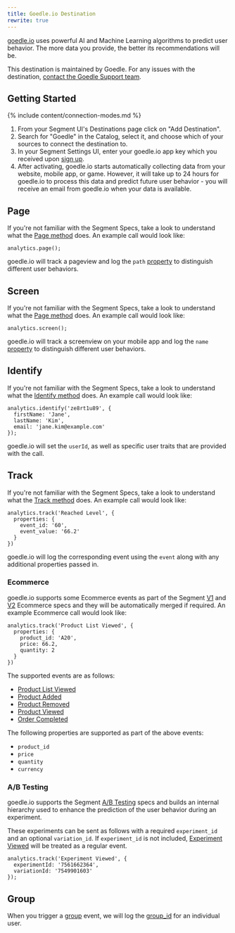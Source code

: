 ```yaml
---
title: Goedle.io Destination
rewrite: true
---
```


[goedle.io](https://goedle.io/) uses powerful AI and Machine Learning algorithms to predict user behavior. The more data you provide, the better its recommendations will be.

This destination is maintained by Goedle. For any issues with the destination, [contact the Goedle Support team](mailto:support@goedle.io).


## Getting Started

{% include content/connection-modes.md %}

1.  From your Segment UI's Destinations page click on "Add Destination".
2.  Search for "Goedle" in the Catalog, select it, and choose which of your sources to connect the destination to.
3.  In your Segment Settings UI, enter your goedle.io app key which you received upon [sign up](https://go.goedle.io/signup "Sign up at goedle.io").
4.  After activating, goedle.io starts automatically collecting data from your website, mobile app, or game. However, it will take up to 24 hours for goedle.io to process this data and predict future user behavior - you will receive an email from goedle.io when your data is available.


## Page

If you're not familiar with the Segment Specs, take a look to understand what the [Page method](https://segment.com/docs/connections/spec/page/) does. An example call would look like:

```
analytics.page();
```

goedle.io will track a pageview and log the `path` [property](https://segment.com/docs/connections/spec/page/#properties "Spec: Page - Properties") to distinguish different user behaviors.

## Screen

If you're not familiar with the Segment Specs, take a look to understand what the [Page method](https://segment.com/docs/connections/spec/page/) does. An example call would look like:

```
analytics.screen();
```

goedle.io will track a screenview on your mobile app and log the `name` [property](https://segment.com/docs/connections/spec/page/#properties "Spec: Page - Properties") to distinguish different user behaviors.


## Identify

If you're not familiar with the Segment Specs, take a look to understand what the [Identify method](https://segment.com/docs/connections/spec/identify/) does. An example call would look like:

```
analytics.identify('ze8rt1u89', {
  firstName: 'Jane',
  lastName: 'Kim',
  email: 'jane.kim@example.com'
});
```

goedle.io will set the `userId`, as well as specific user traits that are provided with the call.

## Track

If you're not familiar with the Segment Specs, take a look to understand what the [Track method](https://segment.com/docs/connections/spec/track/) does. An example call would look like:

```
analytics.track('Reached Level', {
  properties: {
    event_id: '60',
    event_value: '66.2'
  }
})
```

goedle.io will log the corresponding event using the `event` along with any additional properties passed in.


### Ecommerce

goedle.io supports some Ecommerce events as part of the Segment [V1](https://segment.com/docs/connections/spec/ecommerce/ "Spec: V1 Ecommerce") and [V2](https://segment.com/docs/connections/spec/ecommerce/v2/ "Spec: V2 Ecommerce") Ecommerce specs and they will be automatically merged if required. An example Ecommerce call would look like:
```
analytics.track('Product List Viewed', {
  properties: {
    product_id: 'A20',
    price: 66.2,
    quantity: 2
  }
})
```

The supported events are as follows:

* [Product List Viewed](https://segment.com/docs/connections/spec/ecommerce/v2/#product-list-viewed "Spec: V2 Ecommerce - Product List Viewed")
* [Product Added](https://segment.com/docs/connections/spec/ecommerce/v2/#product-added "Spec: V2 Ecommerce - Product Added")
* [Product Removed](https://segment.com/docs/connections/spec/ecommerce/v2/#product-removed "Spec: V2 Ecommerce - Product Removed")
* [Product Viewed](https://segment.com/docs/connections/spec/ecommerce/v2/#product-viewed "Spec: V2 Ecommerce - Product Viewed")
* [Order Completed](https://segment.com/docs/connections/spec/ecommerce/v2/#order-completed "Spec: V2 Ecommerce - Order Completed")

The following properties are supported as part of the above events:
* `product_id`
* `price`
* `quantity`
* `currency`

### A/B Testing
goedle.io supports the Segment [A/B Testing](https://segment.com/docs/connections/spec/ab-testing/ "Spec: A/B Testing") specs and builds an internal hierarchy used to enhance the prediction of the user behavior during an experiment.

These experiments can be sent as follows with a required `experiment_id` and an optional `variation_id`. If `experiment_id` is not included, [Experiment Viewed](https://segment.com/docs/connections/spec/ab-testing/#experiment-viewed "Spec: A/B Testing - Experiment Viewed") will be treated as a regular event.

```
analytics.track('Experiment Viewed', {
  experimentId: '7561662364',
  variationId: '7549901603'
});
```


## Group

When you trigger a [group](https://segment.com/docs/connections/spec/group/ "Spec: Group") event, we will log the [group_id](https://segment.com/docs/connections/spec/group/#group-id "Spec: Group - Group ID") for an individual user.
